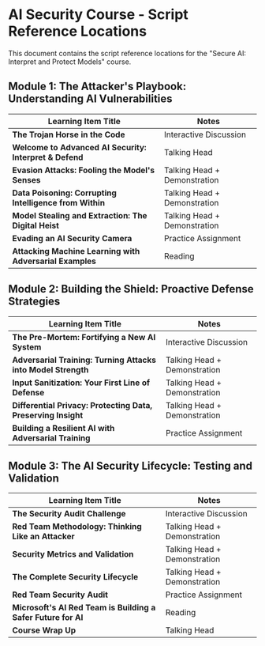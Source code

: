 # AI Security Course - Script Reference Locations

This document contains the script reference locations for the "Secure AI: Interpret and Protect Models" course.

## Module 1: The Attacker's Playbook: Understanding AI Vulnerabilities

| Learning Item Title | Notes |
|---|---|
| **The Trojan Horse in the Code** | Interactive Discussion |
| **Welcome to Advanced AI Security: Interpret & Defend** | Talking Head |
| **Evasion Attacks: Fooling the Model's Senses** | Talking Head + Demonstration |
| **Data Poisoning: Corrupting Intelligence from Within** | Talking Head + Demonstration |
| **Model Stealing and Extraction: The Digital Heist** | Talking Head + Demonstration |
| **Evading an AI Security Camera** | Practice Assignment |
| **Attacking Machine Learning with Adversarial Examples** | Reading |

## Module 2: Building the Shield: Proactive Defense Strategies

| Learning Item Title | Notes |
|---|---|
| **The Pre-Mortem: Fortifying a New AI System** | Interactive Discussion |
| **Adversarial Training: Turning Attacks into Model Strength** | Talking Head + Demonstration |
| **Input Sanitization: Your First Line of Defense** | Talking Head + Demonstration |
| **Differential Privacy: Protecting Data, Preserving Insight** | Talking Head + Demonstration |
| **Building a Resilient AI with Adversarial Training** | Practice Assignment |

## Module 3: The AI Security Lifecycle: Testing and Validation

| Learning Item Title | Notes |
|---|---|
| **The Security Audit Challenge** | Interactive Discussion |
| **Red Team Methodology: Thinking Like an Attacker** | Talking Head + Demonstration |
| **Security Metrics and Validation** | Talking Head + Demonstration |
| **The Complete Security Lifecycle** | Talking Head + Demonstration |
| **Red Team Security Audit** | Practice Assignment |
| **Microsoft's AI Red Team is Building a Safer Future for AI** | Reading |
| **Course Wrap Up** | Talking Head |
